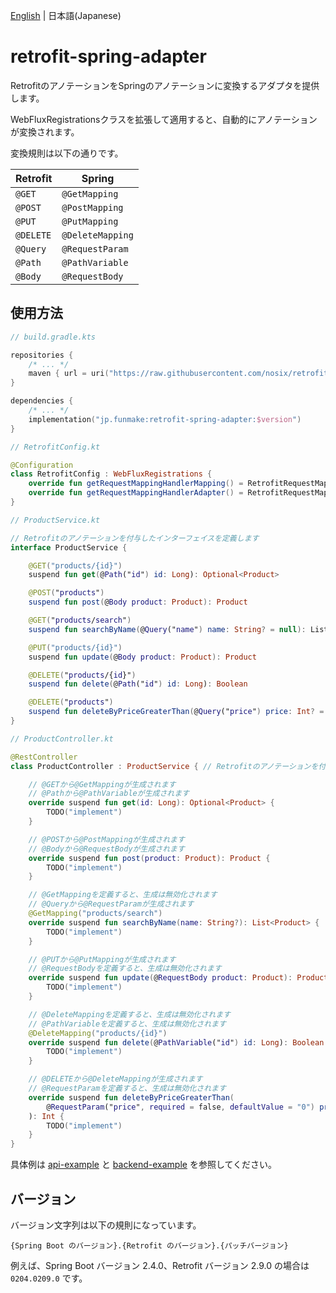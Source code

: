 [English](README.md) | 日本語(Japanese)

# retrofit-spring-adapter

RetrofitのアノテーションをSpringのアノテーションに変換するアダプタを提供します。

WebFluxRegistrationsクラスを拡張して適用すると、自動的にアノテーションが変換されます。

変換規則は以下の通りです。

| Retrofit  | Spring           |
| --------- | ---------------- |
| `@GET`    | `@GetMapping`    |
| `@POST`   | `@PostMapping`   |
| `@PUT`    | `@PutMapping`    |
| `@DELETE` | `@DeleteMapping` |
| `@Query`  | `@RequestParam`  |
| `@Path`   | `@PathVariable`  |
| `@Body`   | `@RequestBody`   |

## 使用方法

```kotlin
// build.gradle.kts

repositories {
    /* ... */
    maven { url = uri("https://raw.githubusercontent.com/nosix/retrofit-spring-adapter/main/release") }
}

dependencies {
    /* ... */ 
    implementation("jp.funmake:retrofit-spring-adapter:$version")
}
```

```kotlin
// RetrofitConfig.kt

@Configuration
class RetrofitConfig : WebFluxRegistrations {
    override fun getRequestMappingHandlerMapping() = RetrofitRequestMappingHandlerMapping()
    override fun getRequestMappingHandlerAdapter() = RetrofitRequestMappingHandlerAdapter()
}
```

```kotlin
// ProductService.kt

// Retrofitのアノテーションを付与したインターフェイスを定義します
interface ProductService {

    @GET("products/{id}")
    suspend fun get(@Path("id") id: Long): Optional<Product>

    @POST("products")
    suspend fun post(@Body product: Product): Product

    @GET("products/search")
    suspend fun searchByName(@Query("name") name: String? = null): List<Product>

    @PUT("products/{id}")
    suspend fun update(@Body product: Product): Product

    @DELETE("products/{id}")
    suspend fun delete(@Path("id") id: Long): Boolean

    @DELETE("products")
    suspend fun deleteByPriceGreaterThan(@Query("price") price: Int? = null): Int
}
```

```kotlin
// ProductController.kt

@RestController
class ProductController : ProductService { // Retrofitのアノテーションを付与したインターフェイスを実装します

    // @GETから@GetMappingが生成されます
    // @Pathから@PathVariableが生成されます
    override suspend fun get(id: Long): Optional<Product> {
        TODO("implement")
    }

    // @POSTから@PostMappingが生成されます
    // @Bodyから@RequestBodyが生成されます
    override suspend fun post(product: Product): Product {
        TODO("implement")
    }

    // @GetMappingを定義すると、生成は無効化されます
    // @Queryから@RequestParamが生成されます
    @GetMapping("products/search")
    override suspend fun searchByName(name: String?): List<Product> {
        TODO("implement")
    }

    // @PUTから@PutMappingが生成されます
    // @RequestBodyを定義すると、生成は無効化されます
    override suspend fun update(@RequestBody product: Product): Product {
        TODO("implement")
    }

    // @DeleteMappingを定義すると、生成は無効化されます
    // @PathVariableを定義すると、生成は無効化されます
    @DeleteMapping("products/{id}")
    override suspend fun delete(@PathVariable("id") id: Long): Boolean {
        TODO("implement")
    }

    // @DELETEから@DeleteMappingが生成されます
    // @RequestParamを定義すると、生成は無効化されます
    override suspend fun deleteByPriceGreaterThan(
        @RequestParam("price", required = false, defaultValue = "0") price: Int?
    ): Int {
        TODO("implement")
    }
}
```

具体例は [api-example](api-example) と [backend-example](backend-example) を参照してください。

## バージョン

バージョン文字列は以下の規則になっています。
 
```
{Spring Boot のバージョン}.{Retrofit のバージョン}.{パッチバージョン}
```

例えば、Spring Boot バージョン 2.4.0、Retrofit バージョン 2.9.0 の場合は `0204.0209.0` です。
